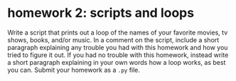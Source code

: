 # homework 2: scripts and loops 
Write a script that prints out a loop of the names of your favorite movies, tv shows, books, and/or music. In a comment on the script, include a short paragraph explaining any trouble you had with this homework and how you tried to figure it out. If you had no trouble with this homework, instead write a short paragraph explaining in your own words how a loop works, as best you can. Submit your homework as a `.py` file. 